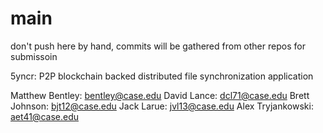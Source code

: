 # main
don't push here by hand, commits will be gathered from other repos for submissoin 

5yncr: P2P blockchain backed distributed file synchronization application

Matthew Bentley: bentley@case.edu
David Lance: dcl71@case.edu
Brett Johnson: bjt12@case.edu
Jack Larue: jvl13@case.edu
Alex Tryjankowski: aet41@case.edu
